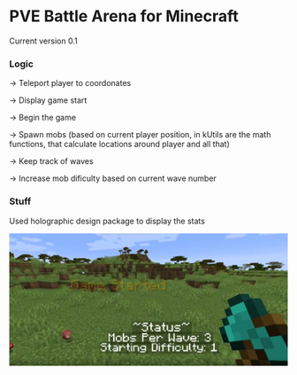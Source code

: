 # PVE Battle Arena for Minecraft


Current version 0.1

### Logic


-> Teleport player to coordonates

-> Display game start

-> Begin the game


-> Spawn mobs (based on current player position, in kUtils are the math functions, that calculate locations around player and all that)

-> Keep track of waves

-> Increase mob dificulty based on current wave number


### Stuff

Used holographic design package to display the stats

![img](https://raw.githubusercontent.com/kranercc/Battle_Arena_Mc_PVE/main/img/holodisplay.png)
